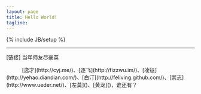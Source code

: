 ```yaml
---
layout: page
title: Hello World!
tagline: 
---
```

{% include JB/setup %}

<hr>
<p>[链接] 当年师友尽豪英</p>
　　　[逸才](http://cyj.me/)、[逐飞](http://fizzwu.im/)、[凌征](http://yehao.diandian.com/)、[白汀](http://feliving.github.com/)、[崇志](http://www.ueder.net/)、[左莫]()、[黄龙]()，谁还有？
